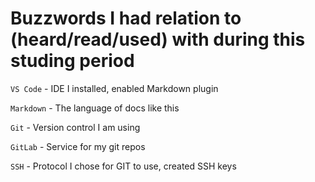 # Buzzwords I had relation to (heard/read/used) with during this studing period

`VS Code` - IDE I installed, enabled Markdown plugin

`Markdown` - The language of docs like this

`Git` - Version control I am using

`GitLab` - Service for my git repos

`SSH` - Protocol I chose for GIT to use, created SSH keys

